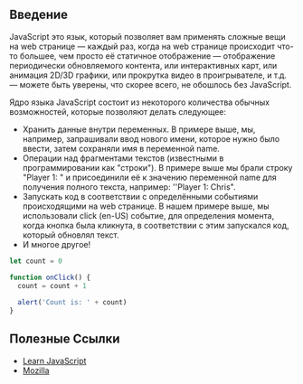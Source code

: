 ## Введение
JavaScript это язык, который позволяет вам применять сложные вещи на web странице — каждый раз, когда на web странице 
происходит что-то большее, чем просто её статичное отображение — отображение периодически обновляемого контента, или 
интерактивных карт, или анимация 2D/3D графики, или прокрутка видео в проигрывателе, и т.д. — можете быть уверены, что 
скорее всего, не обошлось без JavaScript.

Ядро языка JavaScript состоит из некоторого количества обычных возможностей, которые позволяют делать следующее:

- Хранить данные внутри переменных. В примере выше, мы, например, запрашивали ввод нового имени, которое нужно было ввести, затем сохраняли имя в переменной name.
- Операции над фрагментами текстов (известными в программировании как "строки"). В примере выше мы брали строку "Player 1: " и присоединили её к значению переменной name для получения полного текста, например: ''Player 1: Chris".
- Запускать код в соответствии с определёнными событиями происходящими на web странице. В нашем примере выше, мы использовали click (en-US) событие, для определения момента, когда кнопка была кликнута, в соответствии с этим запускался код, который обновлял текст.
- И многое другое!

```javascript
let count = 0

function onClick() {
  count = count + 1
  
  alert('Count is: ' + count)
}
```

## Полезные Ссылки
- [Learn JavaScript](https://learn.javascript.ru)
- [Mozilla](https://developer.mozilla.org/ru/docs/Learn/JavaScript)
